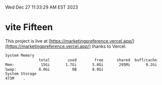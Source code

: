 Wed Dec 27 11:33:29 AM EST 2023

# vite Fifteen


This project is live at [https://marketingpreference.vercel.app/](https://marketingpreference.vercel.app/) thanks to Vercel.

```bash
System Memory
               total        used        free      shared  buff/cache   available
Mem:            15Gi       1.7Gi       5.0Gi       295Mi       9.2Gi        13Gi
Swap:          8.0Gi          0B       8.0Gi
System Storage
473M	.
